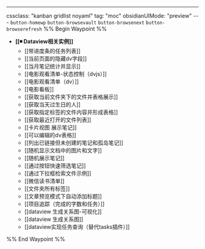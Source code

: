 ---
cssclass: "kanban gridlist noyaml"
tag: "moc"
obsidianUIMode: "preview"
--- `button-homewp`  `button-browsevault`  `button-browsenext` `button-browserefresh` 
%% Begin Waypoint %%
- **[[◾ Dataview相关实例]]**
	- [[带进度条的任务列表]]
	- [[当前页面的隐藏dv字段]]
	- [[当月笔记统计并显示]]
	- [[电影观看清单-状态控制（dvjs）]]
	- [[电影观看清单（dv）]]
	- [[电影看板]]
	- [[获取当前文件夹下的文件并表格展示]]
	- [[获取当天过生日的人]]
	- [[获取指定标签的文件内容并形成表格]]
	- [[获取最近打开的文件列表]]
	- [[卡片视图 展示笔记]]
	- [[可以编辑的dv表格]]
	- [[列出已链接但未创建的笔记和孤岛笔记]]
	- [[随机显示文档中的图片和文字]]
	- [[随机展示笔记]]
	- [[通过按钮快速筛选笔记]]
	- [[通过下拉框检索文件示例]]
	- [[微信读书清单]]
	- [[文件夹所有标签]]
	- [[文章预览模式下自动添加标题]]
	- [[项目追踪（完成的字数和任务）]]
	- [[dataview 生成关系图-可视化]]
	- [[dataview 生成关系图]]
	- [[dataview实现任务查询（替代tasks插件）]]

%% End Waypoint %%